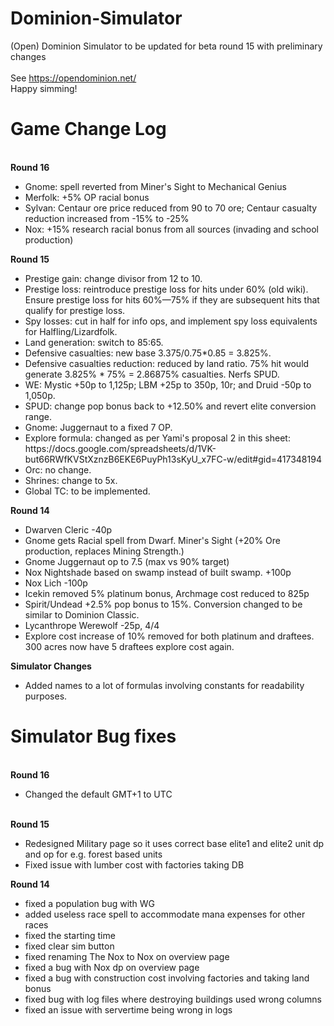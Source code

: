 # Dominion-Simulator
(Open) Dominion Simulator to be updated for beta round 15 with preliminary changes<br><br>
See https://opendominion.net/<br>
Happy simming!
<h1>Game Change Log</h1><br>
<b>Round 16</b><br>
<ul>
 <li>Gnome: spell reverted from Miner's Sight to Mechanical Genius</li>
 <li>Merfolk: +5% OP racial bonus</li>
 <li>Sylvan: Centaur ore price reduced from 90 to 70 ore; Centaur casualty reduction increased from -15% to -25%</li>
 <li>Nox: +15% research racial bonus from all sources (invading and school production)</li>
</ul>
<b>Round 15</b><br>
<ul>
<li>Prestige gain: change divisor from 12 to 10.</li>
<li>Prestige loss: reintroduce prestige loss for hits under 60% (old wiki). Ensure prestige loss for hits 60%—75% if they are subsequent hits that qualify for prestige loss.</li>
<li>Spy losses: cut in half for info ops, and implement spy loss equivalents for Halfling/Lizardfolk.</li>
<li>Land generation: switch to 85:65.</li>
<li>Defensive casualties: new base 3.375/0.75*0.85 = 3.825%.</li>
<li>Defensive casualties reduction: reduced by land ratio. 75% hit would generate 3.825% * 75% = 2.86875% casualties. Nerfs SPUD.</li>
<li>WE: Mystic +50p to 1,125p; LBM +25p to 350p, 10r; and Druid -50p to 1,050p.</li>
<li>SPUD: change pop bonus back to +12.50% and revert elite conversion range.</li>
<li>Gnome: Juggernaut to a fixed 7 OP.</li>
<li>Explore formula: changed as per Yami's proposal 2 in this sheet: https://docs.google.com/spreadsheets/d/1VK-but66RWfKVStXznzB6EKE6PuyPh13sKyU_x7FC-w/edit#gid=417348194</li>
<li>Orc: no change.</li>
<li>Shrines: change to 5x.</li>
<li>Global TC: to be implemented.</li>
</ul>
<b>Round 14</b><br>
<ul>
<li>Dwarven Cleric -40p</li>
<li>Gnome gets Racial spell from Dwarf. Miner's Sight (+20% Ore production, replaces Mining Strength.)</li>
<li>Gnome Juggernaut op to 7.5 (max vs 90% target)</li>
<li>Nox Nightshade based on swamp instead of built swamp. +100p </li>
<li>Nox Lich -100p</li>
<li>Icekin removed 5% platinum bonus, Archmage cost reduced to 825p</li>
<li>Spirit/Undead +2.5% pop bonus to 15%. Conversion changed to be similar to Dominion Classic.</li>
<li>Lycanthrope Werewolf -25p, 4/4</li>
<li>Explore cost increase of 10% removed for both platinum and draftees. 300 acres now have 5 draftees explore cost again.</li>
</ul>
<b>Simulator Changes</b>
<ul>
 <li>Added names to a lot of formulas involving constants for readability purposes.</li>
</ul>
<h1>Simulator Bug fixes</h1><br>
<b>Round 16</b>
<ul><li>Changed the default GMT+1 to UTC</li>
</ul><br>
<b>Round 15</b>
<ul>
 <li>Redesigned Military page so it uses correct base elite1 and elite2 unit dp and op for e.g. forest based units</li>
 <li>Fixed issue with lumber cost with factories taking DB</li>
</ul>
<b>Round 14</b>
<ul><li>fixed a population bug with WG</li>
  <li>added useless race spell to accommodate mana expenses for other races</li>
  <li>fixed the starting time</li>
  <li>fixed clear sim button</li>
  <li>fixed renaming The Nox to Nox on overview page</li>
  <li>fixed a bug with Nox dp on overview page</li>
  <li>fixed a bug with construction cost involving factories and taking land bonus</li>
 <li>fixed bug with log files where destroying buildings used wrong columns</li>
 <li>fixed an issue with servertime being wrong in logs</li>
</ul>

